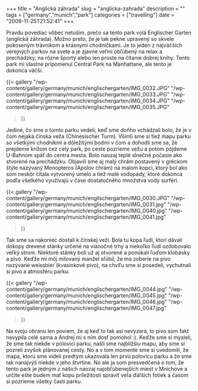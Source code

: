 +++
title = "Anglická záhrada"
slug = "anglicka-zahrada"
description = ""
tags = ["germany","munich","park"]
categories = ["travelling"]
date = "2009-11-25T21:52:41"
+++

Pravdu povediac vôbec netuším, prečo sa tento park volá Englischer Garten (anglická záhrada). Možno
preto, že je tak pekne upravený so skvele pokoseným trávnikom a krásnymi chodníčkami. Je to jeden z
najväčších verejných parkov na svete a je zjavne veľmi obľúbený na relax a prechádzky, na rôzne
športy alebo len proste na čítanie dobrej knihy. Tento park mi vlastne pripomenul Central Park na
Manhattane, ale tento je dokonca väčší.


{{< gallery
    "/wp-content/gallery/germany/munich/englischergarten/IMG_0032.JPG"
    "/wp-content/gallery/germany/munich/englischergarten/IMG_0033.JPG"
    "/wp-content/gallery/germany/munich/englischergarten/IMG_0034.JPG"
    "/wp-content/gallery/germany/munich/englischergarten/IMG_0035.JPG"
>}}

Jediné, čo sme o tomto parku vedeli, keď sme doňho vchádzali bolo, že je v čom nejaká čínska veža
(Chinesischer Turm). Všimli sme si tiež mapu parku so všetkými chodníkmi a dôležitými bodmi v čom a
dohodli sme sa, že prejdeme krížom cez celý park, po ceste pozrieme vežu a potom pôjdeme U-Bahnom
späť do centra mesta. Bolo naozaj teplé slnečné počasie ako stvorené na prechádzku. Objavili sme aj
malý chrám postavený v gréckom štýle nazývaný Monopteros (Apolov chrám) na malom kopci, ktorý bol
ako som neskôr čítala vytvorený umelo a tiež malé vodopády, ktoré dokonca podľa všetkého využívajú
v čase dostatočného množstva vody surféri.

{{< gallery
    "/wp-content/gallery/germany/munich/englischergarten/IMG_0030.JPG"
    "/wp-content/gallery/germany/munich/englischergarten/IMG_0031.jpg"
    "/wp-content/gallery/germany/munich/englischergarten/IMG_0040.jpg"
    "/wp-content/gallery/germany/munich/englischergarten/IMG_0041.jpg"
>}}

Tak sme sa nakoniec dostali k čínskej veži. Bola tu kopa ľudí, ktorí dávali dokopy drevené stánky
určené na vianočné trhy a niekoľko ľudí ozdobovalo veľký strom. Niektoré stánky boli už aj otvorené
a ponúkali ľuďom klobásky a pivo. Keďže mi môj milovaný manžel sľúbil, že ma zoberie na pivo
nazývané weissbier (kvasinkové pivo), na chvíľu sme si posedeli, vychutnali si pivo a atmosféru
parku.

{{< gallery
    "/wp-content/gallery/germany/munich/englischergarten/IMG_0044.jpg"
    "/wp-content/gallery/germany/munich/englischergarten/IMG_0045.jpg"
    "/wp-content/gallery/germany/munich/englischergarten/IMG_0046.jpg"
    "/wp-content/gallery/germany/munich/englischergarten/IMG_0047.jpg"
>}}

Na svoju obranu len poviem, že aj keď to tak asi nevyzerá, to pivo som fakt nevypila celé sama a
Andrej mi s ním dosť pomohol :). Keďže sme si mysleli, že sme tak niekde v polovici parku, našli
sme najbližšiu mapu, aby sme si pozreli zvyšok plánovanej cesty. No a v tom momente sme si
uvedomili, že mapa, ktorú sme videli predtým ukazovala len prvú polovicu parku a že sme tak
nanajvýš niekde v jeho štvrtine. No ale ja som presvedčená o tom, že tento park je jedným z našich
naozaj najobľúbenejších miest v Mníchove a určite ešte budem mať kopu príležitostí spraviť veľa
ďaľších fotiek a časom si pozrieme všetky časti parku.
